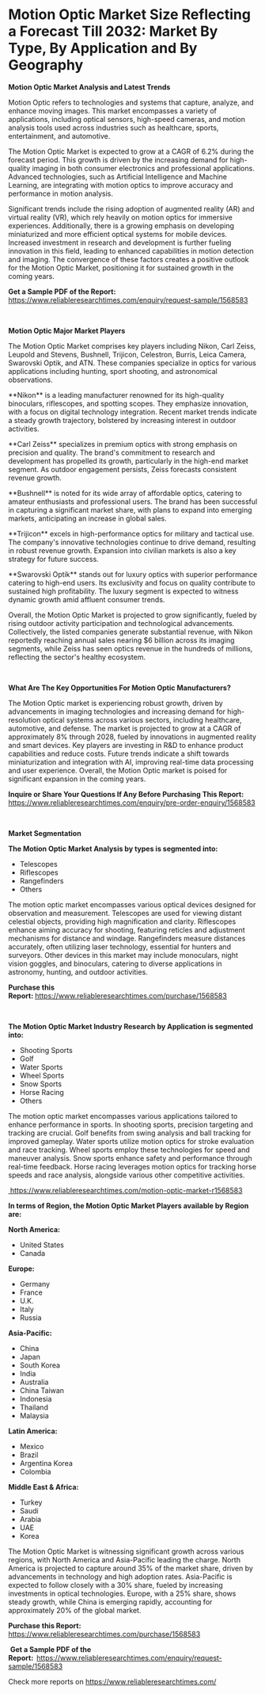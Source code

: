 <p><h1>Motion Optic Market Size Reflecting a Forecast Till 2032: Market By Type, By Application and By Geography</h1></p><p><strong>Motion Optic Market Analysis and Latest Trends</strong></p>
<p><p>Motion Optic refers to technologies and systems that capture, analyze, and enhance moving images. This market encompasses a variety of applications, including optical sensors, high-speed cameras, and motion analysis tools used across industries such as healthcare, sports, entertainment, and automotive. </p><p>The Motion Optic Market is expected to grow at a CAGR of 6.2% during the forecast period. This growth is driven by the increasing demand for high-quality imaging in both consumer electronics and professional applications. Advanced technologies, such as Artificial Intelligence and Machine Learning, are integrating with motion optics to improve accuracy and performance in motion analysis. </p><p>Significant trends include the rising adoption of augmented reality (AR) and virtual reality (VR), which rely heavily on motion optics for immersive experiences. Additionally, there is a growing emphasis on developing miniaturized and more efficient optical systems for mobile devices. Increased investment in research and development is further fueling innovation in this field, leading to enhanced capabilities in motion detection and imaging. The convergence of these factors creates a positive outlook for the Motion Optic Market, positioning it for sustained growth in the coming years.</p></p>
<p><strong>Get a Sample PDF of the Report:&nbsp;</strong> <a href="https://www.reliableresearchtimes.com/enquiry/request-sample/1568583?utm_campaign=2203&utm_medium=2&utm_source=Github&utm_content=ia&utm_term=25032025&utm_id=motion-optic">https://www.reliableresearchtimes.com/enquiry/request-sample/1568583</a></p>
<p>&nbsp;</p>
<p><strong>Motion Optic Major Market Players</strong></p>
<p><p>The Motion Optic Market comprises key players including Nikon, Carl Zeiss, Leupold and Stevens, Bushnell, Trijicon, Celestron, Burris, Leica Camera, Swarovski Optik, and ATN. These companies specialize in optics for various applications including hunting, sport shooting, and astronomical observations.</p><p>**Nikon** is a leading manufacturer renowned for its high-quality binoculars, riflescopes, and spotting scopes. They emphasize innovation, with a focus on digital technology integration. Recent market trends indicate a steady growth trajectory, bolstered by increasing interest in outdoor activities.</p><p>**Carl Zeiss** specializes in premium optics with strong emphasis on precision and quality. The brand's commitment to research and development has propelled its growth, particularly in the high-end market segment. As outdoor engagement persists, Zeiss forecasts consistent revenue growth.</p><p>**Bushnell** is noted for its wide array of affordable optics, catering to amateur enthusiasts and professional users. The brand has been successful in capturing a significant market share, with plans to expand into emerging markets, anticipating an increase in global sales.</p><p>**Trijicon** excels in high-performance optics for military and tactical use. The company's innovative technologies continue to drive demand, resulting in robust revenue growth. Expansion into civilian markets is also a key strategy for future success.</p><p>**Swarovski Optik** stands out for luxury optics with superior performance catering to high-end users. Its exclusivity and focus on quality contribute to sustained high profitability. The luxury segment is expected to witness dynamic growth amid affluent consumer trends.</p><p>Overall, the Motion Optic Market is projected to grow significantly, fueled by rising outdoor activity participation and technological advancements. Collectively, the listed companies generate substantial revenue, with Nikon reportedly reaching annual sales nearing $6 billion across its imaging segments, while Zeiss has seen optics revenue in the hundreds of millions, reflecting the sector's healthy ecosystem.</p></p>
<p>&nbsp;</p>
<p><strong>What Are The Key Opportunities For Motion Optic Manufacturers?</strong></p>
<p><p>The Motion Optic market is experiencing robust growth, driven by advancements in imaging technologies and increasing demand for high-resolution optical systems across various sectors, including healthcare, automotive, and defense. The market is projected to grow at a CAGR of approximately 8% through 2028, fueled by innovations in augmented reality and smart devices. Key players are investing in R&D to enhance product capabilities and reduce costs. Future trends indicate a shift towards miniaturization and integration with AI, improving real-time data processing and user experience. Overall, the Motion Optic market is poised for significant expansion in the coming years.</p></p>
<p><strong>Inquire or Share Your Questions If Any Before Purchasing This Report:</strong> <a href="https://www.reliableresearchtimes.com/enquiry/pre-order-enquiry/1568583?utm_campaign=2203&utm_medium=2&utm_source=Github&utm_content=ia&utm_term=25032025&utm_id=motion-optic">https://www.reliableresearchtimes.com/enquiry/pre-order-enquiry/1568583</a></p>
<p>&nbsp;</p>
<p><strong>Market Segmentation</strong></p>
<p><strong>The Motion Optic Market Analysis by types is segmented into:</strong></p>
<p><ul><li>Telescopes</li><li>Riflescopes</li><li>Rangefinders</li><li>Others</li></ul></p>
<p><p>The motion optic market encompasses various optical devices designed for observation and measurement. Telescopes are used for viewing distant celestial objects, providing high magnification and clarity. Riflescopes enhance aiming accuracy for shooting, featuring reticles and adjustment mechanisms for distance and windage. Rangefinders measure distances accurately, often utilizing laser technology, essential for hunters and surveyors. Other devices in this market may include monoculars, night vision goggles, and binoculars, catering to diverse applications in astronomy, hunting, and outdoor activities.</p></p>
<p><strong>Purchase this Report:&nbsp;</strong><a href="https://www.reliableresearchtimes.com/purchase/1568583?utm_campaign=2203&utm_medium=2&utm_source=Github&utm_content=ia&utm_term=25032025&utm_id=motion-optic">https://www.reliableresearchtimes.com/purchase/1568583</a></p>
<p>&nbsp;</p>
<p><strong>The Motion Optic Market Industry Research by Application is segmented into:</strong></p>
<p><ul><li>Shooting Sports</li><li>Golf</li><li>Water Sports</li><li>Wheel Sports</li><li>Snow Sports</li><li>Horse Racing</li><li>Others</li></ul></p>
<p><p>The motion optic market encompasses various applications tailored to enhance performance in sports. In shooting sports, precision targeting and tracking are crucial. Golf benefits from swing analysis and ball tracking for improved gameplay. Water sports utilize motion optics for stroke evaluation and race tracking. Wheel sports employ these technologies for speed and maneuver analysis. Snow sports enhance safety and performance through real-time feedback. Horse racing leverages motion optics for tracking horse speeds and race analysis, alongside various other competitive activities.</p></p>
<p><a href="https://www.reliableresearchtimes.com/motion-optic-market-r1568583?utm_campaign=2203&utm_medium=2&utm_source=Github&utm_content=ia&utm_term=25032025&utm_id=motion-optic">&nbsp;https://www.reliableresearchtimes.com/motion-optic-market-r1568583</a></p>
<p><strong>In terms of Region, the Motion Optic Market Players available by Region are:</strong></p>
<p>
    <p> <strong> North America: </strong>
        <ul>
            <li>United States</li>
            <li>Canada</li>
        </ul>
        </p> 
    <p> <strong> Europe: </strong>
        <ul>
            <li>Germany</li>
            <li>France</li>
            <li>U.K.</li>
            <li>Italy</li>
            <li>Russia</li>
        </ul>
        </p> 
    <p> <strong> Asia-Pacific: </strong>
        <ul>
            <li>China</li>
            <li>Japan</li>
            <li>South Korea</li>
            <li>India</li>
            <li>Australia</li>
            <li>China Taiwan</li>
            <li>Indonesia</li>
            <li>Thailand</li>
            <li>Malaysia</li>
        </ul>
        </p> 
    <p> <strong> Latin America: </strong>
        <ul>
            <li>Mexico</li>
            <li>Brazil</li>
            <li>Argentina Korea</li>
            <li>Colombia</li>
        </ul>
        </p> 
    <p> <strong> Middle East & Africa: </strong>
        <ul>
            <li>Turkey</li>
            <li>Saudi</li>
            <li>Arabia</li>
            <li>UAE</li>
            <li>Korea</li>
        </ul>
    </p>
    </p>
<p><p>The Motion Optic Market is witnessing significant growth across various regions, with North America and Asia-Pacific leading the charge. North America is projected to capture around 35% of the market share, driven by advancements in technology and high adoption rates. Asia-Pacific is expected to follow closely with a 30% share, fueled by increasing investments in optical technologies. Europe, with a 25% share, shows steady growth, while China is emerging rapidly, accounting for approximately 20% of the global market.</p></p>
<p><strong>Purchase this Report: </strong><a href="https://www.reliableresearchtimes.com/purchase/1568583?utm_campaign=2203&utm_medium=2&utm_source=Github&utm_content=ia&utm_term=25032025&utm_id=motion-optic">https://www.reliableresearchtimes.com/purchase/1568583</a></p>
<p>&nbsp;<strong>Get a Sample PDF of the Report:&nbsp;&nbsp;</strong><a href="https://www.reliableresearchtimes.com/enquiry/request-sample/1568583?utm_campaign=2203&utm_medium=2&utm_source=Github&utm_content=ia&utm_term=25032025&utm_id=motion-optic">https://www.reliableresearchtimes.com/enquiry/request-sample/1568583</a></p>
<p><strong></strong></p>
<p>Check more reports on <a href="https://www.reliableresearchtimes.com/?utm_campaign=2203&utm_medium=2&utm_source=Github&utm_content=ia&utm_term=25032025&utm_id=motion-optic">https://www.reliableresearchtimes.com/</a></p>